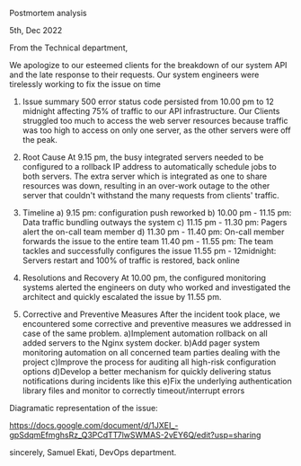 Postmortem analysis

5th, Dec 2022

From the Technical department,

We apologize to our esteemed clients for the breakdown of our system API and the late response to their requests. Our system engineers were tirelessly working to fix the issue on time

1. Issue summary
500 error status code persisted from 10.00 pm to 12 midnight affecting 75% of traffic to our API infrastructure.
Our Clients struggled too much to access the web server resources because traffic was too high to access on only one server, as the other servers were off the peak.

2. Root Cause
At 9.15 pm, the busy integrated servers needed to be configured to a rollback IP address to automatically schedule jobs to both servers.
The extra server which is integrated as one to share resources was down, resulting in an over-work outage to the other server that couldn't withstand the many requests from clients' traffic.

3. Timeline
a) 9.15 pm: configuration push reworked
b) 10.00 pm - 11.15 pm: Data traffic bundling outways the system
c) 11.15 pm - 11.30 pm: Pagers alert the on-call team member
d) 11.30 pm - 11.40 pm: On-call member forwards the issue to the entire team
11.40 pm - 11.55 pm: The team tackles and successfully configures the issue
11.55 pm - 12midnight: Servers restart and 100% of traffic is restored, back online

4. Resolutions and Recovery
At 10.00 pm, the configured monitoring systems alerted the engineers on duty who worked and investigated the architect and quickly escalated the issue by 11.55 pm.

5. Corrective and Preventive Measures
After the incident took place, we encountered some corrective and preventive measures we addressed in case of the same problem.
a)Implement automation rollback on all added servers to the Nginx system docker.
b)Add pager system monitoring automation on all concerned team parties dealing with the project
c)Improve the process for auditing all high-risk configuration options
d)Develop a better mechanism for quickly delivering status notifications during incidents like this
e)Fix the underlying authentication library files and monitor to correctly timeout/interrupt errors

Diagramatic representation of the issue:

https://docs.google.com/document/d/1JXEI_-gpSdqmEfmghsRz_Q3PCdTT7lwSWMAS-2vEY6Q/edit?usp=sharing


sincerely,
Samuel Ekati,
DevOps department.
